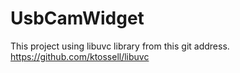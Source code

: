 # UsbCamWidget
This project using libuvc library from this git address. 
  https://github.com/ktossell/libuvc
